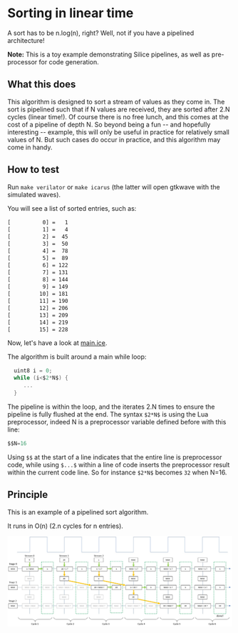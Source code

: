# Sorting in linear time

A sort has to be n.log(n), right? Well, not if you have a pipelined architecture!

**Note:** This is a toy example demonstrating Silice pipelines, as well as pre-processor for code generation.

## What this does

This algorithm is designed to sort a stream of values as they come in. The sort is pipelined such that
if N values are received, they are sorted after 2.N cycles (linear time!). Of course there is no free lunch, and this
comes at the cost of a pipeline of depth N. So beyond being a fun -- and hopefully interesting -- example, 
this will only be useful in practice for relatively small values of N. But such cases do occur in practice, and this
algorithm may come in handy.

## How to test

Run `make verilator` or `make icarus` (the latter will open gtkwave with the simulated waves).

You will see a list of sorted entries, such as:

```
[          0] =   1
[          1] =   4
[          2] =  45
[          3] =  50
[          4] =  78
[          5] =  89
[          6] = 122
[          7] = 131
[          8] = 144
[          9] = 149
[         10] = 181
[         11] = 190
[         12] = 206
[         13] = 209
[         14] = 219
[         15] = 228
```

Now, let's have a look at [main.ice](https://github.com/sylefeb/Silice/blob/wip/projects/pipeline_sort/main.ice).

The algorithm is built around a main while loop:
```c
  uint8 i = 0;
  while (i<$2*N$) {
     ...
  }
```
The pipeline is within the loop, and the iterates 2.N times to ensure the pipeline is fully flushed at the end.
The syntax `$2*N$` is using the Lua preprocessor, indeed N is a preprocessor variable defined before with this line:
```c
$$N=16
```
Using `$$` at the start of a line indicates that the entire line is preprocessor code, while using `$...$` within a line of 
code inserts the preprocessor result within the current code line. So for instance `$2*N$` becomes `32` when N=16.


## Principle

This is an example of a pipelined sort algorithm.

It runs in O(n) (2.n cycles for n entries).

![pipeline sort](pipeline_sort.jpg)
